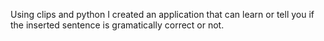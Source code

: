 Using clips and python I created an application that can learn or tell you if the inserted sentence is gramatically correct or not.
